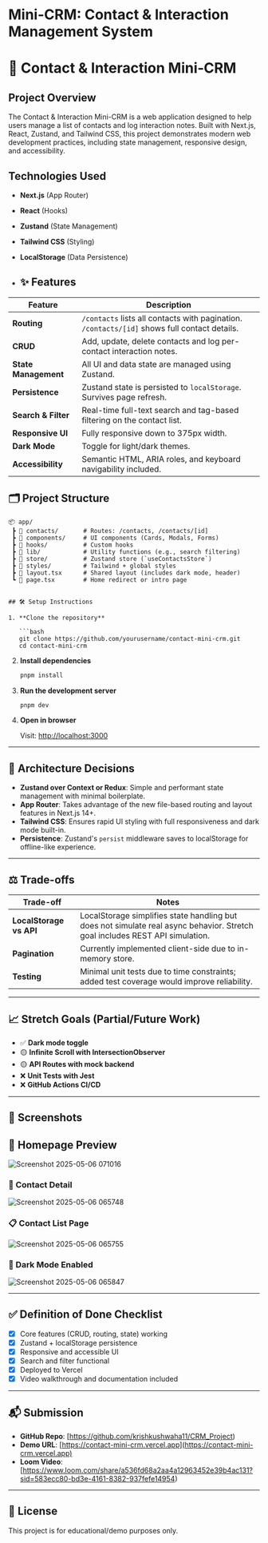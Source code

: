 # Mini-CRM: Contact & Interaction Management System

# 🧩 Contact & Interaction Mini‑CRM

## Project Overview
The Contact & Interaction Mini-CRM is a web application designed to help users manage a list of contacts and log interaction notes. Built with Next.js, React, Zustand, and Tailwind CSS, this project demonstrates modern web development practices, including state management, responsive design, and accessibility.


## Technologies Used
- **Next.js** (App Router)
- **React** (Hooks)
- **Zustand** (State Management)
- **Tailwind CSS** (Styling)
- **LocalStorage** (Data Persistence)

- ## ✨ Features

| Feature         | Description |
|----------------|-------------|
| **Routing**     | `/contacts` lists all contacts with pagination. `/contacts/[id]` shows full contact details. |
| **CRUD**        | Add, update, delete contacts and log per-contact interaction notes. |
| **State Management** | All UI and data state are managed using Zustand. |
| **Persistence** | Zustand state is persisted to `localStorage`. Survives page refresh. |
| **Search & Filter** | Real-time full-text search and tag-based filtering on the contact list. |
| **Responsive UI** | Fully responsive down to 375px width. |
| **Dark Mode**   | Toggle for light/dark themes. |
| **Accessibility** | Semantic HTML, ARIA roles, and keyboard navigability included. |


## 🗂️ Project Structure

```
📦 app/
 ┣ 📂 contacts/       # Routes: /contacts, /contacts/[id]
 ┣ 📂 components/     # UI components (Cards, Modals, Forms)
 ┣ 📂 hooks/          # Custom hooks
 ┣ 📂 lib/            # Utility functions (e.g., search filtering)
 ┣ 📂 store/          # Zustand store (`useContactsStore`)
 ┣ 📂 styles/         # Tailwind + global styles
 ┣ 📄 layout.tsx      # Shared layout (includes dark mode, header)
 ┗ 📄 page.tsx        # Home redirect or intro page


## 🛠️ Setup Instructions

1. **Clone the repository**

   ```bash
   git clone https://github.com/yourusername/contact-mini-crm.git
   cd contact-mini-crm
   ```

2. **Install dependencies**

   ```bash
   pnpm install
   ```

3. **Run the development server**

   ```bash
   pnpm dev
   ```

4. **Open in browser**

   Visit: [http://localhost:3000](http://localhost:3000)

---

## 🧠 Architecture Decisions

- **Zustand over Context or Redux**: Simple and performant state management with minimal boilerplate.
- **App Router**: Takes advantage of the new file-based routing and layout features in Next.js 14+.
- **Tailwind CSS**: Ensures rapid UI styling with full responsiveness and dark mode built-in.
- **Persistence**: Zustand's `persist` middleware saves to localStorage for offline-like experience.

---

## ⚖️ Trade-offs

| Trade-off | Notes |
|----------|-------|
| **LocalStorage vs API** | LocalStorage simplifies state handling but does not simulate real async behavior. Stretch goal includes REST API simulation. |
| **Pagination** | Currently implemented client-side due to in-memory store. |
| **Testing** | Minimal unit tests due to time constraints; added test coverage would improve reliability. |

---

## 📈 Stretch Goals (Partial/Future Work)

- ✅ **Dark mode toggle**
- 🟡 **Infinite Scroll with IntersectionObserver**
- 🟡 **API Routes with mock backend**
- ❌ **Unit Tests with Jest**
- ❌ **GitHub Actions CI/CD**

---

## 📸 Screenshots

## 📸 Homepage Preview
![Screenshot 2025-05-06 071016](https://github.com/user-attachments/assets/810edc6e-793f-4504-81f8-49daa1ba8e81)

### 🧾 Contact Detail 
![Screenshot 2025-05-06 065748](https://github.com/user-attachments/assets/8b7bb223-465c-488b-aefb-ece132ab4a1b)

### 📋 Contact List Page
![Screenshot 2025-05-06 065755](https://github.com/user-attachments/assets/3ad83d3c-491c-4802-94e6-fd7c2e7d1f1b)

### 🌙 Dark Mode Enabled
![Screenshot 2025-05-06 065847](https://github.com/user-attachments/assets/0a6ebf37-c102-4fba-be0f-cd2416aaf480)


---

## ✅ Definition of Done Checklist

- [x] Core features (CRUD, routing, state) working
- [x] Zustand + localStorage persistence
- [x] Responsive and accessible UI
- [x] Search and filter functional
- [x] Deployed to Vercel
- [x] Video walkthrough and documentation included

---

## 📬 Submission

- **GitHub Repo**: [https://github.com/krishkushwaha11/CRM_Project)
- **Demo URL**: [https://contact-mini-crm.vercel.app](https://contact-mini-crm.vercel.app)
- **Loom Video**: [https://www.loom.com/share/a536fd68a2aa4a12963452e39b4ac131?sid=583ecc80-bd3e-4161-8382-937fefe14954)

---

## 📄 License

This project is for educational/demo purposes only.

